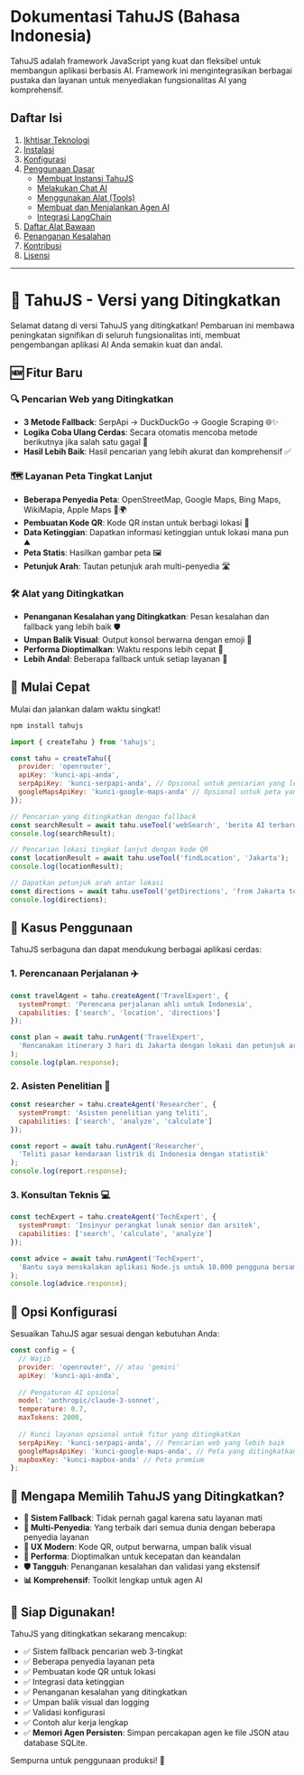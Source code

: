 # Dokumentasi TahuJS (Bahasa Indonesia)

TahuJS adalah framework JavaScript yang kuat dan fleksibel untuk membangun aplikasi berbasis AI. Framework ini mengintegrasikan berbagai pustaka dan layanan untuk menyediakan fungsionalitas AI yang komprehensif.

## Daftar Isi

1.  [Ikhtisar Teknologi](#1-ikhtisar-teknologi)
2.  [Instalasi](#2-instalasi)
3.  [Konfigurasi](#3-konfigurasi)
4.  [Penggunaan Dasar](#4-penggunaan-dasar)
    *   [Membuat Instansi TahuJS](#membuat-instansi-tahujs)
    *   [Melakukan Chat AI](#melakukan-chat-ai)
    *   [Menggunakan Alat (Tools)](#menggunakan-alat-tools)
    *   [Membuat dan Menjalankan Agen AI](#membuat-dan-menjalankan-agen-ai)
    *   [Integrasi LangChain](#integrasi-langchain)
5.  [Daftar Alat Bawaan](#5-daftar-alat-bawaan)
6.  [Penanganan Kesalahan](#6-penanganan-kesalahan)
7.  [Kontribusi](#7-kontribusi)
8.  [Lisensi](#8-lisensi)

---

# 🥘 TahuJS - Versi yang Ditingkatkan

Selamat datang di versi TahuJS yang ditingkatkan! Pembaruan ini membawa peningkatan signifikan di seluruh fungsionalitas inti, membuat pengembangan aplikasi AI Anda semakin kuat dan andal.

## 🆕 Fitur Baru

### 🔍 Pencarian Web yang Ditingkatkan
- **3 Metode Fallback**: SerpApi → DuckDuckGo → Google Scraping 🌐✨
- **Logika Coba Ulang Cerdas**: Secara otomatis mencoba metode berikutnya jika salah satu gagal 🔄
- **Hasil Lebih Baik**: Hasil pencarian yang lebih akurat dan komprehensif ✅

### 🗺️ Layanan Peta Tingkat Lanjut
- **Beberapa Penyedia Peta**: OpenStreetMap, Google Maps, Bing Maps, WikiMapia, Apple Maps 📍🌍
- **Pembuatan Kode QR**: Kode QR instan untuk berbagi lokasi 📱
- **Data Ketinggian**: Dapatkan informasi ketinggian untuk lokasi mana pun ⛰️
- **Peta Statis**: Hasilkan gambar peta 🖼️
- **Petunjuk Arah**: Tautan petunjuk arah multi-penyedia 🛣️

### 🛠️ Alat yang Ditingkatkan
- **Penanganan Kesalahan yang Ditingkatkan**: Pesan kesalahan dan fallback yang lebih baik 🛡️
- **Umpan Balik Visual**: Output konsol berwarna dengan emoji 🎨
- **Performa Dioptimalkan**: Waktu respons lebih cepat 🚀
- **Lebih Andal**: Beberapa fallback untuk setiap layanan 💪

## 🚀 Mulai Cepat

Mulai dan jalankan dalam waktu singkat!

```bash
npm install tahujs
```

```javascript
import { createTahu } from 'tahujs';

const tahu = createTahu({
  provider: 'openrouter',
  apiKey: 'kunci-api-anda',
  serpApiKey: 'kunci-serpapi-anda', // Opsional untuk pencarian yang lebih baik
  googleMapsApiKey: 'kunci-google-maps-anda' // Opsional untuk peta yang ditingkatkan
});

// Pencarian yang ditingkatkan dengan fallback
const searchResult = await tahu.useTool('webSearch', 'berita AI terbaru');
console.log(searchResult);

// Pencarian lokasi tingkat lanjut dengan kode QR
const locationResult = await tahu.useTool('findLocation', 'Jakarta');
console.log(locationResult);

// Dapatkan petunjuk arah antar lokasi
const directions = await tahu.useTool('getDirections', 'from Jakarta to Bandung');
console.log(directions);
```

## 🎯 Kasus Penggunaan

TahuJS serbaguna dan dapat mendukung berbagai aplikasi cerdas:

### 1. Perencanaan Perjalanan ✈️
```javascript
const travelAgent = tahu.createAgent('TravelExpert', {
  systemPrompt: 'Perencana perjalanan ahli untuk Indonesia',
  capabilities: ['search', 'location', 'directions']
});

const plan = await tahu.runAgent('TravelExpert', 
  'Rencanakan itinerary 3 hari di Jakarta dengan lokasi dan petunjuk arah yang tepat'
);
console.log(plan.response);
```

### 2. Asisten Penelitian 🔬
```javascript
const researcher = tahu.createAgent('Researcher', {
  systemPrompt: 'Asisten penelitian yang teliti',
  capabilities: ['search', 'analyze', 'calculate']
});

const report = await tahu.runAgent('Researcher', 
  'Teliti pasar kendaraan listrik di Indonesia dengan statistik'
);
console.log(report.response);
```

### 3. Konsultan Teknis 💻
```javascript
const techExpert = tahu.createAgent('TechExpert', {
  systemPrompt: 'Insinyur perangkat lunak senior dan arsitek',
  capabilities: ['search', 'calculate', 'analyze']
});

const advice = await tahu.runAgent('TechExpert', 
  'Bantu saya menskalakan aplikasi Node.js untuk 10.000 pengguna bersamaan'
);
console.log(advice.response);
```

## 🔧 Opsi Konfigurasi

Sesuaikan TahuJS agar sesuai dengan kebutuhan Anda:

```javascript
const config = {
  // Wajib
  provider: 'openrouter', // atau 'gemini'
  apiKey: 'kunci-api-anda',
  
  // Pengaturan AI opsional
  model: 'anthropic/claude-3-sonnet',
  temperature: 0.7,
  maxTokens: 2000,
  
  // Kunci layanan opsional untuk fitur yang ditingkatkan
  serpApiKey: 'kunci-serpapi-anda', // Pencarian web yang lebih baik
  googleMapsApiKey: 'kunci-google-maps-anda', // Peta yang ditingkatkan
  mapboxKey: 'kunci-mapbox-anda' // Peta premium
};
```

## 🌟 Mengapa Memilih TahuJS yang Ditingkatkan?

- **🔄 Sistem Fallback**: Tidak pernah gagal karena satu layanan mati
- **🎯 Multi-Penyedia**: Yang terbaik dari semua dunia dengan beberapa penyedia layanan
- **📱 UX Modern**: Kode QR, output berwarna, umpan balik visual
- **🚀 Performa**: Dioptimalkan untuk kecepatan dan keandalan
- **🛡️ Tangguh**: Penanganan kesalahan dan validasi yang ekstensif
- **📊 Komprehensif**: Toolkit lengkap untuk agen AI

## 🎉 Siap Digunakan!

TahuJS yang ditingkatkan sekarang mencakup:
- ✅ Sistem fallback pencarian web 3-tingkat
- ✅ Beberapa penyedia layanan peta
- ✅ Pembuatan kode QR untuk lokasi
- ✅ Integrasi data ketinggian
- ✅ Penanganan kesalahan yang ditingkatkan
- ✅ Umpan balik visual dan logging
- ✅ Validasi konfigurasi
- ✅ Contoh alur kerja lengkap
- ✅ **Memori Agen Persisten**: Simpan percakapan agen ke file JSON atau database SQLite.

Sempurna untuk penggunaan produksi! 🚀